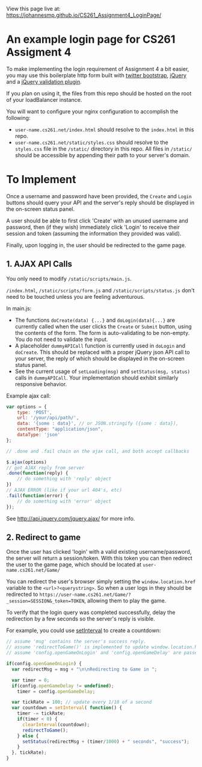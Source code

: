 View this page live at:
https://johannesmp.github.io/CS261_Assignment4_LoginPage/



# An example login page for CS261 Assigment 4

To make implementing the login requirement of Assignment 4 a bit easier, you may use this boilerplate http form built with [twitter bootstrap](http://getbootstrap.com/), [jQuery](https://jquery.com/) and a [jQuery validation plugin](https://jqueryvalidation.org/).

If you plan on using it, the files from this repo should be hosted on the root of your loadBalancer instance.

You will want to configure your nginx configuration to accomplish the following:

- `user-name.cs261.net/index.html` should resolve to the `index.html` in this repo.
- `user-name.cs261.net/static/styles.css` should resolve to the `styles.css` file in the `/static/` directory in this repo. All files in `/static/` should be accessible by appending their path to your server's domain.


# To Implement

Once a username and password have been provided, the `Create` and `Login` buttons should query your API and the server's reply should be displayed in the on-screen status panel.

A user should be able to first click 'Create' with an unused username and password, then (if they wish) immediately click 'Login' to receive their session and token (assuming the information they provided was valid).

Finally, upon logging in, the user should be redirected to the game page.


## 1. AJAX API Calls

You only need to modify `/static/scripts/main.js`. 

`/index.html`, `/static/scripts/form.js` and `/static/scripts/status.js` don't need to be touched unless you are feeling adventurous.

In main.js:

- The functions `doCreate(data) {...}` and `doLogin(data){...}` are currently called when the user clicks the `Create` or `Submit` button, using the contents of the form. The form is auto-validating to be non-empty. You do not need to validate the input.
- A placeholder `dummyAPICall` function is currently used in `doLogin` and `doCreate`. This should be replaced with a proper jQuery json API call to your server, the reply of which should be displayed in the on-screen status panel.
- See the current usage of `setLoading(msg)` and `setStatus(msg, status)` calls in `dummyAPICall`. Your implementation should exhibit similarly responsive behavior.

Example ajax call:

```javascript
var options = {
    type: 'POST',
    url: '/your/api/path/',
    data: '{some : data}', // or JSON.stringify ({some : data}),
    contentType: "application/json",
    dataType: 'json'
};

// .done and .fail chain on the ajax call, and both accept callbacks 

$.ajax(options)
// got AJAX reply from server
.done(function(reply) {
    // do something with 'reply' object
})
// AJAX ERROR (like if your url 404's, etc)
.fail(function(error) {
    // do something with 'error' object
});
```
 
See http://api.jquery.com/jquery.ajax/ for more info.
 
 
## 2. Redirect to game
 
Once the user has clicked 'login' with a valid existing username/password, the server will return a session/token. With this token you can then redirect the user to the game page, which should be located at `user-name.cs261.net/Game/`
 
You can redirect the user's browser simply setting the `window.location.href` variable to the `<url>?<querystring>`. So when a user logs in they should be redirected to `https://user-name.cs261.net/Game/?_session=SESSION&_token=TOKEN`, allowing them to play the game.

To verify that the login query was completed successfully, delay the redirection by a few seconds so the server's reply is visible.

For example, you could use [setInterval](https://developer.mozilla.org/en-US/docs/Web/API/WindowOrWorkerGlobalScope/setInterval) to create a countdown:

```javascript
// assume 'msg' contains the server's success reply.
// assume 'redirectToGame()' is implemented to update window.location.href appropriately.
// assume 'config.openGameOnLogin' and 'config.openGameDelay' are passed into main via index.html's bottom-most script tag.

if(config.openGameOnLogin) {
  var redirectMsg = msg + "\n\nRedirecting to Game in ";

  var timer = 0;
  if(config.openGameDelay != undefined);
    timer = config.openGameDelay;

  var tickRate = 100; // update every 1/10 of a second
  var countdown = setInterval( function() {
    timer -= tickRate;
    if(timer < 0) {
      clearInterval(countdown);
      redirectToGame();
    } else {
      setStatus(redirectMsg + (timer/1000) + " seconds", "success");
    }
  }, tickRate);
}
```
 

 
 
